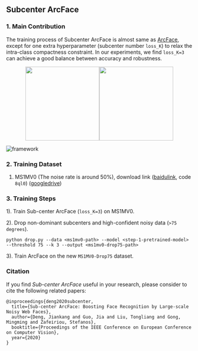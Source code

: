 
## Subcenter ArcFace

### 1. Main Contribution

The training process of Subcenter ArcFace is almost same as [ArcFace](https://github.com/deepinsight/insightface/tree/master/recognition/ArcFace), except for one extra hyperparameter (subcenter number `loss_K`) to relax the intra-class compactness constraint. In our experiments, we find ``loss_K=3`` can achieve a good balance between accuracy and robustness.

<center class="half">
    <img src="https://github.com/deepinsight/insightface/blob/master/resources/subcenterarcface.png" width="200"/><img src="https://github.com/deepinsight/insightface/blob/master/resources/subcenterarcfacemulticenter.png" width="200"/>
</center>

![framework](https://github.com/deepinsight/insightface/blob/master/resources/subcenterarcfaceframework.png)

### 2. Training Dataset

1. MS1MV0 (The noise rate is around 50%), download link ([baidulink](https://pan.baidu.com/s/1bSamN5CLiSrxOuGi-Lx7tw), code ``8ql0``)  ([googledrive](TODO))

### 3. Training Steps

1). Train Sub-center ArcFace (``loss_K=3``) on MS1MV0.

2). Drop non-dominant subcenters and high-confident noisy data (``>75 degrees``). 

  ``
  python drop.py --data <ms1mv0-path> --model <step-1-pretrained-model> --threshold 75 --k 3 --output <ms1mv0-drop75-path>
  ``
  
3). Train ArcFace on the new ``MS1MV0-Drop75`` dataset.
  

### Citation

If you find *Sub-center ArcFace* useful in your research, please consider to cite the following related papers:

```
@inproceedings{deng2020subcenter,
  title={Sub-center ArcFace: Boosting Face Recognition by Large-scale Noisy Web Faces},
  author={Deng, Jiankang and Guo, Jia and Liu, Tongliang and Gong, Mingming and Zafeiriou, Stefanos},
  booktitle={Proceedings of the IEEE Conference on European Conference on Computer Vision},
  year={2020}
}
```

